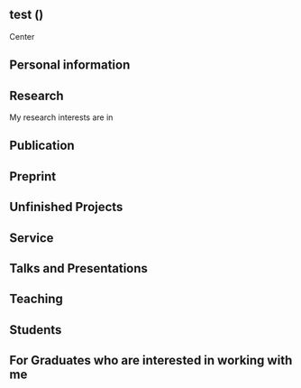 
## test ()

Center 


## Personal information



## Research

My research interests are in 

## Publication


## Preprint



## Unfinished Projects



## Service



## Talks and Presentations



## Teaching




## Students






## For Graduates who are interested in working with me




